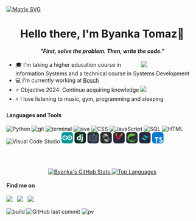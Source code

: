 <!--
**UjwalKandi/UjwalKandi** is a ✨ _special_ ✨ repository because its `README.md` (this file) appears on your GitHub profile.
-->

  [![Matrix SVG](https://raw.githubusercontent.com/rodrigograca31/rodrigograca31/master/matrix.svg)](https://www.youtube.com/watch?v=SDkAGkd4NLc) 
<p>
  <h1 align="center"><b>Hello there, I'm Byanka Tomaz👋</b></h1>
</p>

<p>
  <h4 align="center"><b><i>"First, solve the problem. Then, write the code."</i></b></h4>
</p>

<a href="https://github.com/UjwalKandi"><img align='right' src='https://github.com/UjwalKandi/UjwalKandi/blob/changes-to-readme/svg/87202985-820dcb80-c2b6-11ea-9f56-7ec461c497c3.gif' width='150"'></a></h2>

- 🎓 I'm taking a higher education course in Information Systems and a technical course in Systems Development
- 💻 I’m currently working at [Bosch]([https://www.epsilon.com/us](https://www.bosch.com.br)) 
- ⭐ Objective 2024: Continue acquiring knowledge <img src="https://media.giphy.com/media/WUlplcMpOCEmTGBtBW/giphy.gif" width="30">
- ⚡ I love listening to music, gym, programming and sleeping


#### Languages and Tools 
<p>
    <img height="30" src="https://raw.githubusercontent.com/UjwalKandi/UjwalKandi/changes-to-readme/svg/python-5.svg" alt="Python">
    <img height="30" src="https://raw.githubusercontent.com/UjwalKandi/UjwalKandi/changes-to-readme/svg/git-icon.svg" alt="git">
    <img height="30" src="https://raw.githubusercontent.com/UjwalKandi/UjwalKandi/changes-to-readme/svg/terminal-1.svg" alt="terminal">
    <img height="30" src="https://raw.githubusercontent.com/UjwalKandi/UjwalKandi/changes-to-readme/svg/java-4.svg" alt="java">
    <img height="30" src="https://raw.githubusercontent.com/UjwalKandi/UjwalKandi/changes-to-readme/svg/css-3.svg" alt="CSS">
    <img height="30" src="https://raw.githubusercontent.com/UjwalKandi/UjwalKandi/changes-to-readme/svg/javascript.svg" alt="JavaScript">
    <img height="30" src="https://raw.githubusercontent.com/UjwalKandi/UjwalKandi/changes-to-readme/svg/sql.png" alt="SQL">
    <img height="30" src="https://raw.githubusercontent.com/UjwalKandi/UjwalKandi/changes-to-readme/svg/html-5.svg" alt="HTML">
    <img height="30" src="https://raw.githubusercontent.com/UjwalKandi/UjwalKandi/changes-to-readme/svg/visual-studio-code-1.svg" alt="Visual Code Studio">
    <img height="30" src="https://github.com/tandpfun/skill-icons/blob/main/icons/Arduino.svg" alt="Arduino">
    <img height="30" src="https://github.com/tandpfun/skill-icons/blob/main/icons/Django.svg" alt="Django">
    <img height="30" src="https://github.com/tandpfun/skill-icons/blob/main/icons/Electron.svg" alt="Electron">
    <img height="30" src="https://github.com/tandpfun/skill-icons/blob/main/icons/Hibernate-Dark.svg" alt="Hibernate">
    <img height="30" src="https://github.com/tandpfun/skill-icons/blob/main/icons/Maven-Dark.svg" alt="Maven">
    <img height="30" src="https://github.com/tandpfun/skill-icons/blob/main/icons/Spring-Dark.svg" alt="Spring Boot">
    <img height="30" src="https://github.com/tandpfun/skill-icons/blob/main/icons/TailwindCSS-Dark.svg" alt="TailwindCSS">
    <img height="30" src="https://github.com/tandpfun/skill-icons/blob/main/icons/TypeScript.svg" alt="Typescript">  

</p>

<br />

<p align="center" style="margin-top: 2rem;">
  <a href="https://github.com/byankatomaz?tab=repositories">
    <img src="https://github-readme-stats.vercel.app/api?username=byankatomaz&count_private=true&show_icons=true&theme=transparent&hide_rank=false&hide=stars&include_all_commits=true" height="180em" alt="Byanka's GitHub Stats">
  </a>
  <a href="https://github.com/byankatomaz">
    <img src="https://github-readme-stats.vercel.app/api/top-langs/?username=byankatomaz&layout=compact&langs_count=6&theme=transparent" height="180em" alt="Top Languages">
  </a>
</p>





<!-- <a href="https://www.adamalston.com/"><img height="137px" src="https://github-readme-stats.vercel.app/api?username=UjwalKandi&hide_title=true&hide_border=true&show_icons=true&include_all_commits=true&count_private=true&line_height=21&text_color=000&icon_color=000&bg_color=0,ea6161,ffc64d,fffc4d,52fa5a&theme=graywhite" />wi*quL3fcV<img height="137px" src="https://github-readme-stats.vercel.app/api/top-langs/?username=UjwalKandi&hide=html&hide_title=true&hide_border=true&layout=compact&langs_count=6&exclude_repo=comp426,Redventures-Movie-Quotes&text_color=000&icon_color=fff&bg_color=0,52fa5a,4dfcff,c64dff&theme=graywhite" /></a> -->


#### Find me on  
<!--
<p align='left'>
   <a href="https://www.linkedin.com/in/ujwalkandi" target="_blank"><img height="25" src="https://raw.githubusercontent.com/UjwalKandi/UjwalKandi/changes-to-readme/svg/linkedin-icon-2.svg"></a>&nbsp;&nbsp;
 <a href="https://twitter.com/UjwalKandiii" target="_blank"><img height="25" src="https://raw.githubusercontent.com/UjwalKandi/UjwalKandi/changes-to-readme/svg/twitter-3.svg"></a>&nbsp;&nbsp;
 <a href="https://instagram.com/ujwal_kandi" target="_blank"><img height="25" src="https://raw.githubusercontent.com/UjwalKandi/UjwalKandi/changes-to-readme/svg/instagram-2-1.svg"></a>&nbsp;&nbsp;
 <a href="https://www.kaggle.com/ujwalkandi" target="_blank"><img height="25" src="https://raw.githubusercontent.com/UjwalKandi/UjwalKandi/changes-to-readme/svg/Kaggle%20Icon.svg"></a>&nbsp;&nbsp;
 <a href="https://public.tableau.com/profile/ujwal.kandi#!/" target="_blank"><img height="25" src="https://raw.githubusercontent.com/UjwalKandi/UjwalKandi/changes-to-readme/svg/tableau-software.svg"></a>&nbsp;&nbsp;
 <a href="https://github.com/UjwalKandi" target="_blank"><img height="25" src="https://raw.githubusercontent.com/UjwalKandi/UjwalKandi/changes-to-readme/svg/github-1.svg"></a>&nbsp;&nbsp;
 
 </p>
 -->

 <p align='left'>
   <a href="https://www.linkedin.com/in/byanka-monteiro-b1284b22b" target="_blank"><img height="25" src="https://raw.githubusercontent.com/UjwalKandi/UjwalKandi/changes-to-readme/svg/linkedin%20rect.svg"></a>&nbsp;&nbsp;
 <a href="https://instagram.com/tomazbye" target="_blank"><img height="25" src="https://raw.githubusercontent.com/UjwalKandi/UjwalKandi/changes-to-readme/svg/insta%20rect.svg"></a>&nbsp;&nbsp;
 <a href="https://github.com/byankatomaz" target="_blank"><img height="25" src="https://raw.githubusercontent.com/UjwalKandi/UjwalKandi/changes-to-readme/svg/github%20rect.svg"></a>&nbsp;&nbsp;
 
 </p>


![build](https://github.com/UjwalKandi/UjwalKandi/blob/changes-to-readme/svg/badge.svg)
![GitHub last commit](https://github.com/UjwalKandi/UjwalKandi/blob/master/svg/last%20commit.svg)
![pv](https://pageview.vercel.app/?github_user=byankatomaz)



